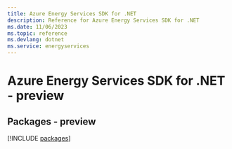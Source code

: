 ```yaml
---
title: Azure Energy Services SDK for .NET
description: Reference for Azure Energy Services SDK for .NET
ms.date: 11/06/2023
ms.topic: reference
ms.devlang: dotnet
ms.service: energyservices
---
```

# Azure Energy Services SDK for .NET - preview
## Packages - preview
[!INCLUDE [packages](energy-services-index.md)]